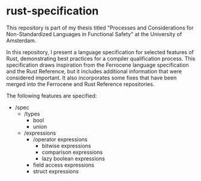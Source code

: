 # rust-specification
This repository is part of my thesis titled "Processes and Considerations for Non-Standardized Languages in Functional Safety" at the University of Amsterdam.

In this repository, I present a language specification for selected features of Rust, demonstrating best practices for a compiler qualification process. This specification draws inspiration from the Ferrocene language specification and the Rust Reference, but it includes additional information that were considered important. It also incorporates some fixes that have been merged into the Ferrocene and Rust Reference repositories.

The following features are specified:

- /spec
  - /types
    - bool
    - union
  - /expressions
    - /operator expressions
      - bitwise expressions
      - comparison expressions
      - lazy boolean expressions
    - field access expressions
    - struct expressions
   
